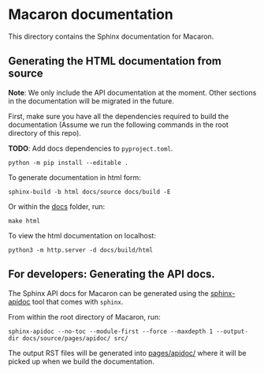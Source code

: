 # Macaron documentation
This directory contains the Sphinx documentation for Macaron.

## Generating the HTML documentation from source
**Note**: We only include the API documentation at the moment. Other sections in the documentation will be migrated in the future.

First, make sure you have all the dependencies required to build the documentation (Assume we run the following commands in the root directory of this repo).

**TODO**: Add docs dependencies to `pyproject.toml`.

```
python -m pip install --editable .
```

To generate documentation in html form:

```
sphinx-build -b html docs/source docs/build -E
```

Or within the [docs](./) folder, run:
```
make html
```

To view the html documentation on localhost:

```
python3 -m http.server -d docs/build/html
```

## For developers: Generating the API docs.
The Sphinx API docs for Macaron can be generated using the [sphinx-apidoc](https://www.sphinx-doc.org/en/master/man/sphinx-apidoc.html) tool that comes with `sphinx`.

From within the root directory of Macaron, run:
```
sphinx-apidoc --no-toc --module-first --force --maxdepth 1 --output-dir docs/source/pages/apidoc/ src/
```

The output RST files will be generated into [pages/apidoc/](./source/pages/apidoc/) where it will be picked up when we build the documentation.

